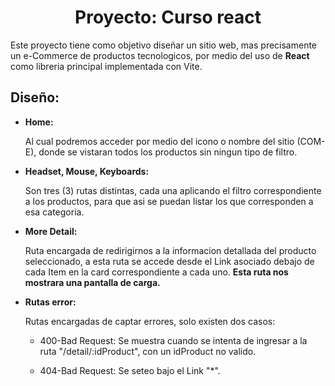 <h1 align="center" font-size="18px"> Proyecto: Curso react </h1>

<p >Este proyecto tiene como objetivo diseñar un sitio web, mas precisamente un e-Commerce de productos tecnologicos, por medio del uso de <strong>React</strong> como libreria principal implementada con Vite.</p>

<h2>Diseño: </h2> 
<ul>
  <li><strong>Home:</strong> <p>Al cual podremos acceder por medio del icono o nombre del sitio (COM-E), donde se vistaran todos los productos sin ningun tipo de filtro.</p></li>
  
  <li><strong>Headset, Mouse, Keyboards:</strong> <p>Son tres (3) rutas distintas, cada una aplicando el filtro correspondiente a los productos, para que asi se puedan listar los que corresponden a esa categoria.</p></li>
  
  <li><strong>More Detail:</strong> <p>Ruta encargada de redirigirnos a la informacion detallada del producto seleccionado, a esta ruta se accede desde el Link asociado debajo de cada Item en la card correspondiente a cada uno. <strong>Esta ruta nos mostrara una pantalla de carga.</strong></p></li>

  <li><strong>Rutas error:</strong> <p>Rutas encargadas de captar errores, solo existen dos casos:
    <ul>
      <li><p>
        400-Bad Request: Se muestra cuando se intenta de ingresar a la ruta "/detail/:idProduct", con un idProduct no valido.
      </p></li>
      <li><p>
        404-Bad Request: Se seteo bajo el Link "*".
      </p></li>
    </ul>
  </p></li>
  
</ul>
